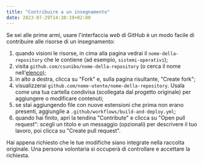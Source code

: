 ```yaml
---
title: "Contribuire a un insegnamento"
date: 2023-07-29T14:38:19+02:00
---
```


Se sei alle prime armi, usare l'interfaccia _web_ di GitHub è un modo facile di
contribuire alle risorse di un insegnamento:

1. quando visioni le risorse, in cima alla pagina vedrai il
   `nome-della-repository` che le contiene (ad esempio, `sistemi-operativi`);
2. visita `github.com/csunibo/nome-della-repository` (o cerca il nome
   nell'[elenco](https://github.com/orgs/csunibo/repositories));
3. in alto a destra, clicca su "Fork" e, sulla pagina risultante, "Create fork";
4. visualizzerai `github.com/nome-utente/nome-della-repository`. Usala come una
   tua cartella condivisa (scollegata dal progetto originale) per aggiungere o
   modificare contenuti;
5. se stai aggiungendo file con nuove estensioni che prima non erano presenti,
   aggiungile a `.github/workflows/build-and-deploy.yml`;
7. quando hai finito, apri la tendina "Contribute" e clicca su "Open pull
   request": scegli un titolo e un messaggio (opzionali) per descrivere il tuo
   lavoro, poi clicca su "Create pull request".

Hai appena richiesto che le tue modifiche siano integrate nella raccolta
originale. Una persona volontaria si occuperà di controllare e accettare la
richiesta.
